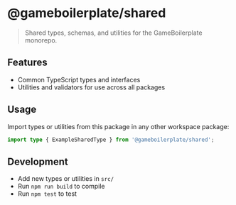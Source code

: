 # @gameboilerplate/shared

> Shared types, schemas, and utilities for the GameBoilerplate monorepo.

## Features
- Common TypeScript types and interfaces
- Utilities and validators for use across all packages

## Usage
Import types or utilities from this package in any other workspace package:

```ts
import type { ExampleSharedType } from '@gameboilerplate/shared';
```

## Development
- Add new types or utilities in `src/`
- Run `npm run build` to compile
- Run `npm test` to test
